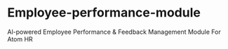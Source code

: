 # Employee-performance-module
Al-powered Employee Performance &amp; Feedback Management Module For Atom HR
